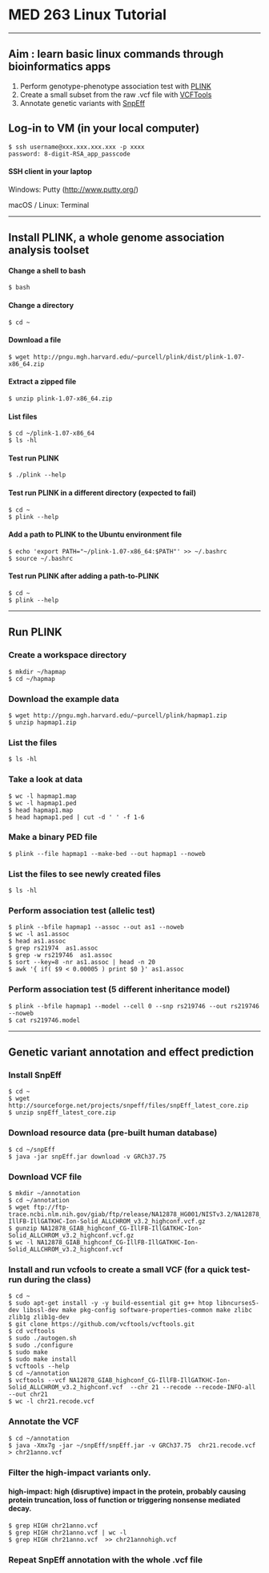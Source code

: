 
# MED 263 Linux Tutorial

---

## Aim : learn basic linux commands through bioinformatics apps
1. Perform genotype-phenotype association test with [PLINK](http://pngu.mgh.harvard.edu/~purcell/plink)
2. Create a small subset from the raw .vcf file with [VCFTools](https://vcftools.github.io) 
3. Annotate genetic variants with [SnpEff](http://snpeff.sourceforge.net)


## Log-in to VM (in your local computer)
```Shell
$ ssh username@xxx.xxx.xxx.xxx -p xxxx 
password: 8-digit-RSA_app_passcode
```
<!---
#### vCloud Automation Center (vCAC)
https://idash-hpc-vcacv.ucsd.edu/shell-ui-app/org/idash
-->

#### SSH client in your laptop
Windows: Putty (http://www.putty.org/)

macOS / Linux: Terminal


---
## Install PLINK, a whole genome association analysis toolset

#### Change a shell to bash
```Shell
$ bash 
```

#### Change a directory
```Shell
$ cd ~ 
```
#### Download a file 
```Shell
$ wget http://pngu.mgh.harvard.edu/~purcell/plink/dist/plink-1.07-x86_64.zip
```

#### Extract a zipped file
```Shell
$ unzip plink-1.07-x86_64.zip
```

#### List files
```Shell
$ cd ~/plink-1.07-x86_64
$ ls -hl
```

#### Test run PLINK 
```Shell
$ ./plink --help 
```

#### Test run PLINK in a different directory (expected to fail)
```Shell
$ cd ~
$ plink --help 
```

#### Add a path to PLINK to the Ubuntu environment file
```Shell
$ echo 'export PATH="~/plink-1.07-x86_64:$PATH"' >> ~/.bashrc 
$ source ~/.bashrc
```

#### Test run PLINK after adding a path-to-PLINK
```Shell
$ cd ~
$ plink --help 
```





---

## Run PLINK

### Create a workspace directory
```Shell
$ mkdir ~/hapmap
$ cd ~/hapmap
```

### Download the example data
```Shell
$ wget http://pngu.mgh.harvard.edu/~purcell/plink/hapmap1.zip
$ unzip hapmap1.zip
```

### List the files
```Shell
$ ls -hl
```

### Take a look at data
```Shell
$ wc -l hapmap1.map
$ wc -l hapmap1.ped
$ head hapmap1.map
$ head hapmap1.ped | cut -d ' ' -f 1-6
```

### Make a binary PED file
```Shell
$ plink --file hapmap1 --make-bed --out hapmap1 --noweb
```

### List the files to see newly created files
```Shell
$ ls -hl
```

### Perform association test (allelic test)
```Shell
$ plink --bfile hapmap1 --assoc --out as1 --noweb
$ wc -l as1.assoc
$ head as1.assoc
$ grep rs21974  as1.assoc
$ grep -w rs219746  as1.assoc
$ sort --key=8 -nr as1.assoc | head -n 20
$ awk '{ if( $9 < 0.00005 ) print $0 }' as1.assoc 
```
### Perform association test (5 different inheritance model)
```Shell
$ plink --bfile hapmap1 --model --cell 0 --snp rs219746 --out rs219746 --noweb 
$ cat rs219746.model
```


---
## Genetic variant annotation and effect prediction 

### Install SnpEff
```ShellSession
$ cd ~
$ wget http://sourceforge.net/projects/snpeff/files/snpEff_latest_core.zip
$ unzip snpEff_latest_core.zip
```


### Download resource data (pre-built human database)
```ShellSession
$ cd ~/snpEff
$ java -jar snpEff.jar download -v GRCh37.75
```



### Download VCF file
```ShellSession
$ mkdir ~/annotation
$ cd ~/annotation
$ wget ftp://ftp-trace.ncbi.nlm.nih.gov/giab/ftp/release/NA12878_HG001/NISTv3.2/NA12878_GIAB_highconf_CG-IllFB-IllGATKHC-Ion-Solid_ALLCHROM_v3.2_highconf.vcf.gz
$ gunzip NA12878_GIAB_highconf_CG-IllFB-IllGATKHC-Ion-Solid_ALLCHROM_v3.2_highconf.vcf.gz 
$ wc -l NA12878_GIAB_highconf_CG-IllFB-IllGATKHC-Ion-Solid_ALLCHROM_v3.2_highconf.vcf 
```


### Install and run vcfools to create a small VCF (for a quick test-run during the class)
```ShellSession
$ cd ~
$ sudo apt-get install -y -y build-essential git g++ htop libncurses5-dev libssl-dev make pkg-config software-properties-common make zlibc zlib1g zlib1g-dev  
$ git clone https://github.com/vcftools/vcftools.git
$ cd vcftools
$ sudo ./autogen.sh
$ sudo ./configure
$ sudo make
$ sudo make install
$ vcftools --help
$ cd ~/annotation
$ vcftools --vcf NA12878_GIAB_highconf_CG-IllFB-IllGATKHC-Ion-Solid_ALLCHROM_v3.2_highconf.vcf  --chr 21 --recode --recode-INFO-all --out chr21
$ wc -l chr21.recode.vcf
```


### Annotate the VCF 
```ShellSession
$ cd ~/annotation
$ java -Xmx7g -jar ~/snpEff/snpEff.jar -v GRCh37.75  chr21.recode.vcf > chr21anno.vcf
```

### Filter the high-impact variants only.
#### high-impact: high (disruptive) impact in the protein, probably causing protein truncation, loss of function or triggering nonsense mediated decay.  
```ShellSession
$ grep HIGH chr21anno.vcf 
$ grep HIGH chr21anno.vcf | wc -l
$ grep HIGH chr21anno.vcf  >> chr21annohigh.vcf
```

### Repeat SnpEff annotation with the whole .vcf file



